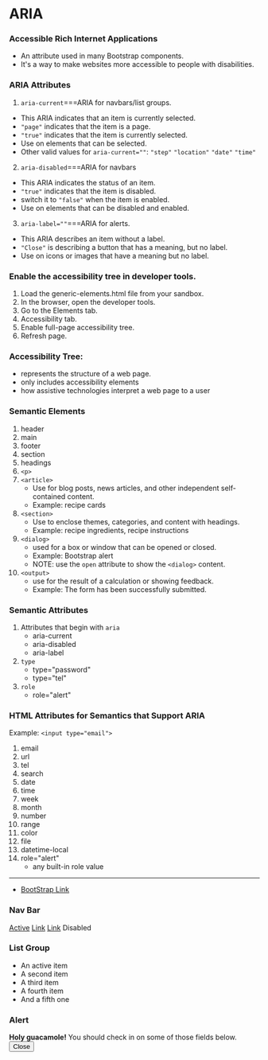 # ARIA
### Accessible Rich Internet Applications
- An attribute used in many Bootstrap components. 
- It's a way to make websites more accessible to people with disabilities.

### ARIA Attributes

1. `aria-current`===ARIA for navbars/list groups.
- This ARIA indicates that an item is currently selected.
- `"page"` indicates that the item is a page.
- `"true"` indicates that the item is currently selected.
- Use on elements that can be selected.
- Other valid values for `aria-current=""`:
 `"step"` `"location"` `"date"` `"time"`

2. `aria-disabled`===ARIA for navbars
- This ARIA indicates the status of an item.
- `"true"` indicates that the item is disabled.
- switch it to `"false"` when the item is enabled.
- Use on elements that can be disabled and enabled.

3. `aria-label=""`===ARIA for alerts.
- This ARIA describes an item without a label.
- `"Close"` is describing a button that has a meaning, but no label.
- Use on icons or images that have a meaning but no label.

### Enable the accessibility tree in developer tools. 

1. Load the generic-elements.html file from your sandbox.
2. In the browser, open the developer tools.
3. Go to the Elements tab.
4. Accessibility tab.
5. Enable full-page accessibility tree.
6. Refresh page.

### Accessibility Tree:

- represents the structure of a web page.
- only includes accessibility elements
- how assistive technologies interpret a web page to a user

### Semantic Elements
1. header
2. main
3. footer
4. section
5. headings
6. `<p>`
7. `<article>`
   - Use for blog posts, news articles, and other independent self-contained content.
   - Example: recipe cards
8. `<section>`
    - Use to enclose themes, categories, and content with headings.
    - Example: recipe ingredients, recipe instructions
9. `<dialog>`
    - used for a box or window that can be opened or closed.
    - Example: Bootstrap alert
    - NOTE: use the `open` attribute to show the `<dialog>` content.
10. `<output>`
    - use for the result of a calculation or showing feedback.
    - Example: The form has been successfully submitted.

### Semantic Attributes

1. Attributes that begin with `aria`
   - aria-current
   - aria-disabled
   - aria-label
2. `type`
   - type="password"
   - type="tel"
3. `role`
   - role="alert"

### HTML Attributes for Semantics that Support ARIA
Example: `<input type="email">`
1. email
2. url
3. tel
4. search
5. date
6. time
7. week
8. month
9. number
10. range
11. color
12. file
13. datetime-local
14. role="alert"
    - any built-in role value


---
  - [BootStrap Link](getbootstrap.com)

 
### Nav Bar

<nav class="nav">
  <a class="nav-link active" aria-current="page" href="#">Active</a>
  <a class="nav-link" href="#">Link</a>
  <a class="nav-link" href="#">Link</a>
  <a class="nav-link disabled" aria-disabled="true">Disabled</a>
</nav>

### List Group

<ul class="list-group">
  <li class="list-group-item active" aria-current="true">An active item</li>
  <li class="list-group-item">A second item</li>
  <li class="list-group-item">A third item</li>
  <li class="list-group-item">A fourth item</li>
  <li class="list-group-item">And a fifth one</li>
</ul>

### Alert

<div class="alert alert-warning alert-dismissible fade show" role="alert">
  <strong>Holy guacamole!</strong> You should check in on some of those fields below.
  <button type="button" class="btn-close" data-bs-dismiss="alert" aria-label="Close">Close</button>
</div>
